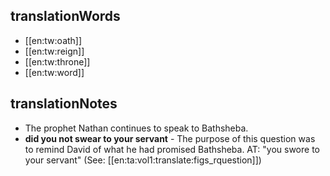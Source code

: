 ## translationWords

* [[en:tw:oath]]
* [[en:tw:reign]]
* [[en:tw:throne]]
* [[en:tw:word]]

## translationNotes

* The prophet Nathan continues to speak to Bathsheba.
* **did you not swear to your servant** - The purpose of this question was to remind David of what he had promised Bathsheba. AT: "you swore to your servant" (See: [[en:ta:vol1:translate:figs_rquestion]])
